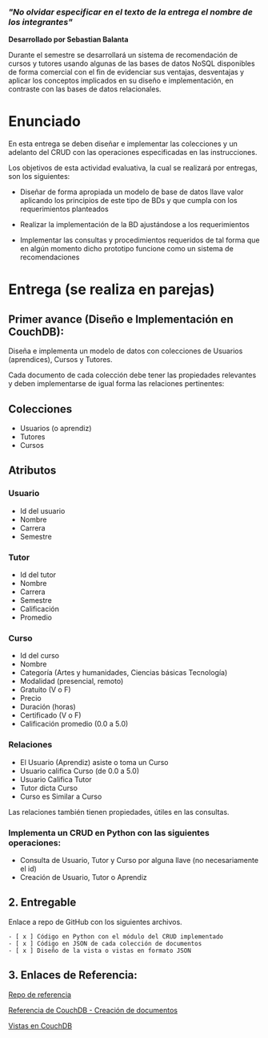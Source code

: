 ### *"No olvidar especificar en el texto de la entrega el nombre de los integrantes"*
**Desarrollado por Sebastian Balanta**

Durante el semestre se desarrollará un sistema de recomendación de cursos y tutores usando algunas de las bases de datos NoSQL disponibles de forma comercial con el fin de evidenciar sus ventajas, desventajas y aplicar los conceptos implicados en su diseño e implementación, en contraste con las bases de datos relacionales.

# Enunciado

En esta entrega se deben diseñar e implementar las colecciones y un adelanto del CRUD con las operaciones especificadas en las instrucciones.

Los objetivos de esta actividad evaluativa, la cual se realizará por entregas, son los siguientes:

- Diseñar de forma apropiada un modelo de base de datos llave valor aplicando los principios de este tipo de BDs y que cumpla con los requerimientos planteados

- Realizar la implementación de la BD ajustándose a los requerimientos

- Implementar las consultas y procedimientos requeridos de tal forma que en algún momento dicho prototipo funcione como un sistema de recomendaciones

# Entrega (se realiza en parejas)

## Primer avance (Diseño e Implementación en CouchDB): 

Diseña e implementa un modelo de datos con colecciones de Usuarios (aprendices), Cursos y Tutores. 

Cada documento de cada colección debe tener las propiedades relevantes y deben implementarse de igual forma las relaciones pertinentes:

## Colecciones
- Usuarios (o aprendiz)
- Tutores
- Cursos
## Atributos

### Usuario
- Id del usuario
- Nombre
- Carrera
- Semestre
  
### Tutor
- Id del tutor
- Nombre
- Carrera
- Semestre
- Calificación 
- Promedio

### Curso
  - Id del curso
  - Nombre
  - Categoría (Artes y humanidades, Ciencias básicas Tecnología)
  - Modalidad (presencial, remoto)
  - Gratuito (V o F)
  - Precio
  - Duración (horas)
  - Certificado (V o F)
  - Calificación promedio (0.0 a 5.0)

### Relaciones
  - El Usuario (Aprendiz) asiste o toma un Curso
  - Usuario califica Curso (de 0.0 a 5.0)
  - Usuario Califica Tutor
  - Tutor dicta Curso
  - Curso es Similar a Curso
  
Las relaciones también tienen propiedades, útiles en las consultas.

### Implementa un CRUD en Python con las siguientes operaciones:

- Consulta de Usuario, Tutor y Curso por alguna llave (no necesariamente el id)
- Creación de Usuario, Tutor o Aprendiz

## 2. Entregable 

Enlace a repo de GitHub con los siguientes archivos.

    - [ x ] Código en Python con el módulo del CRUD implementado
    - [ x ] Código en JSON de cada colección de documentos
    - [ x ] Diseño de la vista o vistas en formato JSON




## 3. Enlaces de Referencia:

[Repo de referencia](https://github.com/dfloaizab/NonRelationalDBs/tree/main/Unit2_Material)

[Referencia de CouchDB - Creación de documentos](https://docs.couchdb.org/en/stable/ddocs/ddocs.html#creation-and-structure)

[Vistas en CouchDB](https://docs.couchdb.org/en/stable/ddocs/views/intro.html)